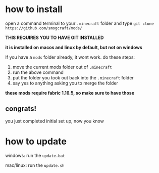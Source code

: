 # how to install

open a command terminal to your `.minecraft` folder and type
```git clone https://github.com/smogcraft/mods/```

**THIS REQUIRES YOU TO HAVE GIT INSTALLED**

**it is installed on macos and linux by default, but not on windows**

If you have a `mods` folder already, it wont work. do these steps:
1.  move the current mods folder out of `.minecraft` 
2.  run the above command
3.  put the folder you took out back into the `.minecraft` folder
4.  say yes to anything asking you to merge the folder

**these mods require fabric 1.16.5, so make sure to have those**

## congrats!

you just completed initial set up, now you know

# how to update

windows: run the `update.bat`

mac/linux: run the `update.sh`
